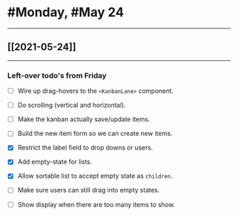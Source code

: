 # #Monday, #May 24
---

## [[2021-05-24]]

---

### Left-over todo's from Friday

- [ ] Wire up drag-hovers to the `<KanbanLane>` component.
- [ ] Do scrolling (vertical and horizontal).
- [ ] Make the kanban actually save/update items.
- [ ] Build the new item form so we can create new items.
- [x] Restrict the label field to drop downs or users.
- [x] Add empty-state for lists.
- [x] Allow sortable list to accept empty state as `children`.
- [ ] Make sure users can still drag into empty states.
- [ ] Show display when there are too many items to show.






